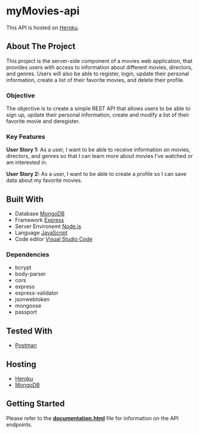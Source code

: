 # myMovies-api
This API is hosted on [Heroku](https://allmymovies.herokuapp.com/).
## About The Project
This project is the server-side component of a movies web application, that provides users with access to information about different movies, directors, and genres. Users will also be able to register, login, update their personal information, create a list of their favorite movies, and delete their profile.

### Objective
The objective is to create a simple REST API that allows users to be able to sign up, update their personal information, create and modify a list of their favorite movie and deregister.

### Key Features
**User Story 1:** As a user, I want to be able to receive information on movies, directors, and genres so that I can learn more about movies I’ve watched or am interested in.

**User Story 2:**
As a user, I want to be able to create a profile so I can save data about my favorite movies.

## Built With
* Database [MongoDB](https://www.mongodb.com/)
* Framework [Express](https://expressjs.com/)
* Server Environemt [Node.js](https://nodejs.org/)
* Language [JavaScript](https://www.javascript.com/)
* Code editor [Visual Studio Code](https://code.visualstudio.com/)
### Dependencies
* bcrypt
* body-parser
* cors
* express
* express-validator
* jsonwebtoken
* mongoose
* passport

## Tested With
* [Postman](https://www.postman.com/)

## Hosting
* [Heroku](https://www.heroku.com/)
* [MongoDB](https://www.mongodb.com/)

## Getting Started
Please refer to the **[documentation.html](https://allmymovies.herokuapp.com/documentation)** file for information on the API endpoints.


